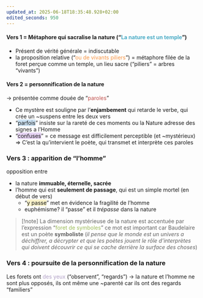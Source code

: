 ```yaml
---
updated_at: 2025-06-18T18:35:48.928+02:00
edited_seconds: 950
---
```

#### Vers 1 = **Métaphore** qui sacralise la nature (“<font color="#4bacc6">La nature est un temple</font>”)
- Présent de vérité générale = indiscutable
- la proposition relative (“<font color="#f79646">ou de vivants piliers</font>”) = métaphore filée de la foret perçue comme un temple, un lieu sacre (“piliers” = arbres “vivants”)
#### Vers 2 = personnification de la nature
→ présentée comme douée de “<font color="#c0504d">paroles</font>”
+ Ce mystère est souligne par l’**enjambement** qui retarde le verbe, qui crée un ~suspens entre les deux vers  
+ “<span style="background:rgba(5, 117, 197, 0.2)">parfois</span>” insiste sur la rareté de ces moments ou la Nature adresse des signes a l’Homme 
+ “<span style="background:rgba(136, 49, 204, 0.2)">confuses</span>” = ce message est difficilement perceptible (et ~mystérieux)
  => C’est la qu’intervient le poète, qui transmet et interprète ces paroles  
### Vers 3 : apparition de “l’homme”
opposition entre 
- la nature **immuable, éternelle, sacrée**
- l’homme qui est **seulement de passage**, qui est un simple mortel (en début de vers)
	- “<span style="background:rgba(240, 200, 0, 0.2)">y passe</span>” met en évidence la fragilité de l’homme 
	- euphémisme? il “passe” et il *trépasse* dans la nature

> [!note] La dimension mystérieuse de la nature est accentuée par l’expression “<font color="#9bbb59">foret de symboles</font>”
> ce mot est important car Baudelaire est un poète **symboliste** 
> (*il pense que le monde est un univers a déchiffrer, a décrypter et que les poètes jouent le rôle d’interprètes qui doivent découvrir ce qui se cache derrière la surface des choses*) 

### Vers 4 : poursuite de la personnification de la nature
Les forets ont <font color="#b2a2c7">des yeux</font> (“observent”, “regards”)
→ la nature et l’homme ne sont plus opposés, ils ont même une ~parenté car ils ont des regards “familiers”

